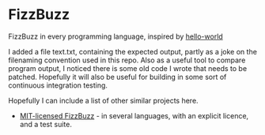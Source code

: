 # FizzBuzz
FizzBuzz in every programming language, inspired by [hello-world](https://github.com/leachim6/hello-world)

I added a file text.txt, containing the expected output, partly as a joke on the filenaming convention used in this repo.
Also as a useful tool to compare program output, I noticed there is some old code I wrote that needs to be patched.
Hopefully it will also be useful for building in some sort of continuous integration testing.

Hopefully I can include a list of other similar projects here.

* [MIT-licensed FizzBuzz](https://github.com/shlomif/fizz-buzz) - in several languages, with an explicit licence, and a test suite.
